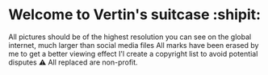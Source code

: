 # Welcome to Vertin's suitcase :shipit:
All pictures should be of the highest resolution you can see on the global internet, much larger than social media files
All marks have been erased by me to get a better viewing effect
I'l create a copyright list to avoid potential disputes
:warning: All replaced are non-profit.
